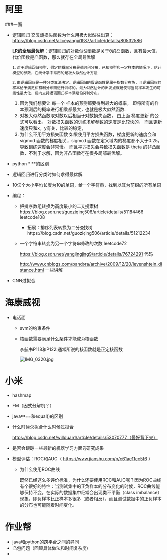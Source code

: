 # 阿里

###一面

- 逻辑回归 交叉熵损失函数为什么用极大似然往出算：https://blog.csdn.net/aliceyangxi1987/article/details/80532586

  **LR的全局最优解**：逻辑回归的对数似然函数是关于θ的凸函数，且有最大值，代价函数是凸函数，那么就存在全局最优解

  ```
  1.对于逻辑回归模型，假定的概率分布是伯努利分布，已知模型和一定样本的情况下，估计模型的参数，在统计学中常用的是极大似然估计方法
  
  2.由逻辑回归是一种分类算法决定。逻辑回归的假设函数是属于指数分布族，且逻辑回归的样本给予满足伯努利分布而进行训练的。最大似然估计的出发点就是使得当前样本发生的可能性最大化，反向支持逻辑回归样本满足伯努利分布。
  ```

  1. 因为我们想要让 每一个 样本的预测都要得到最大的概率， 
     即将所有的样本预测后的概率进行相乘都最大，也就是极大似然函数.
  2. 对极大似然函数取对数以后相当于对数损失函数， 
     由上面 梯度更新 的公式可以看出， 
     对数损失函数的训练求解参数的速度是比较快的， 
     而且更新速度只和x，y有关，比较的稳定，
  3. 为什么不用平方损失函数 
     如果使用平方损失函数，梯度更新的速度会和 sigmod 函数的梯度相关，sigmod 函数在定义域内的梯度都不大于0.25，导致训练速度会非常慢。 
     而且平方损失会导致损失函数是 theta 的非凸函数，不利于求解，因为非凸函数存在很多局部最优解。

- python * **的区别

- 逻辑回归进行分类时如何求得最优解

- 10亿个大小平均长度为10的单词，给一个字符串，找到以其为前缀的所有单词

- 编程：

  - 把排序数组转换为高度最小的二叉搜索树https://blog.csdn.net/guoziqing506/article/details/51184466 leetcode108

    - 拓展：排序列表转换为二分查找树https://blog.csdn.net/guoziqing506/article/details/51212234

  - 一个字符串转变为另一个字符串修改的次数 leetcode72

    https://blog.csdn.net/yangjingjing9/article/details/76724291 代码

     http://www.cnblogs.com/pandora/archive/2009/12/20/levenshtein_distance.html 一些讲解



- CNN过拟合



# 海康威视

- 电话面
  - svm的约束条件

  - 核函数需要满足什么条件才能成为核函数

    李航书P118和P122:通常所说的核函数就是正定核函数

    ![IMG_0320.jpg](https://i.loli.net/2018/08/02/5b63102e6a9c5.jpg) 



# 小米

- hashmap

- FM（因式分解机？）

- java中==和equal()的区别

- 什么时候欠拟合什么时候过拟合

  https://blog.csdn.net/willduan1/article/details/53070777（最好背下来）

- 是否会跟踪一些最新的机器学习方面的研究成果

- 模型评估：ROC和AUC（ https://www.jianshu.com/p/c61ae11cc5f6  ）

  - 为什么使用ROC曲线

    既然已经这么多评价标准，为什么还要使用ROC和AUC呢？因为ROC曲线有个很好的特性：当测试集中的正负样本的分布变化的时候，ROC曲线能够保持不变。在实际的数据集中经常会出现类不平衡（class imbalance）现象，即负样本比正样本多很多（或者相反），而且测试数据中的正负样本的分布也可能随着时间变化。

# 作业帮

- java和python的跨平台之间的异同
- 凸包问题（回顾具体做法和时间复杂度）
- 